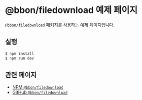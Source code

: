 # @bbon/filedownload 예제 페이지

[`@bbon/filedownload`](https://www.npmjs.com/package/@bbon/filedownload) 패키지를 사용하는 예제 페이지입니다.

## 실행

```bash
$ npm install
$ npm run dev
```

## 관련 페이지

-   [NPM `@bbon/filedownload`](https://www.npmjs.com/package/@bbon/filedownload)
-   [GitHub `@bbon/filedownload`](https://github.com/bbonkr/bbon-filedownload)
